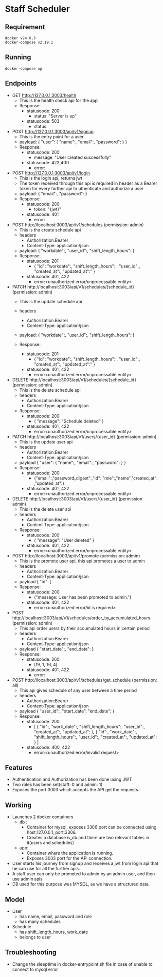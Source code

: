 # Staff Scheduler
## Requirement
    docker v24.0.3
    docker-compose v2.19.1
## Running
    docker-compose up
## Endpoints
- GET http://127.0.0.1:3003/health
    -   This is the health check api for the app
    - Response:
        - statuscode: 200
            - status: "Server is up"
        - statuscode: 503
            - status: <error message>
- POST http://127.0.0.1:3003/api/v1/signup
    -   This is the entry point for a user
    -   payload:
       {
            "user": {
                "name":,
                "email":,
                "password":
                }
        }
    - Response:
        - statuscode: 200
            - message: "User created successfully"
        - statuscode: 422,400
            - error:<appropoiate message is shown>
- POST http://127.0.0.1:3003/api/v1/login
    -   This is the login api, returns jwt
    -   The token received through this api is required in header as a Bearer token for every further api to uthenticate and authorize a user
    -   payload:
       {
                "email":,
                "password":
        }
    - Response:
        - statuscode: 200
            - token: "{jwt}"
        - statuscode: 401
            - error:<unauthorized error>
- POST http://localhost:3003/api/v1/schedules (permission: admin)
    -   This is the create schedule api
    -   headers
        -   Authorization:Bearer <jwt>
        -   Content-Type: application/json
    -   payload:
       {
              "workdate":,
              "user_id":,
              "shift_length_hours":
        }
    - Response:
        - statuscode: 201
            - {
    "id": <this is schedule id>
    "workdate":,
    "shift_length_hours": ,
    "user_id":,
    "created_at":,
    "updated_at":"
}
        - statuscode: 401, 422
            - error:<unauthorized error/unprocessable entity> 
- PATCH http://localhost:3003/api/v1/schedules/{schedule_id} (permission: admin)
    -   This is the update schedule api
    -   headers
        -   Authorization:Bearer <jwt>
        -   Content-Type: application/json
    -   payload:
{
  "workdate":,
  "user_id":,
  "shift_length_hours":
}

    - Response:
        - statuscode: 201
            - {
                "id":
                "workdate":,
                "shift_length_hours": ,
                "user_id":,
                "created_at":,
                "updated_at":"
}
        - statuscode: 401, 422
            - error:<unauthorized error/unprocessable entity> 
- DELETE http://localhost:3003/api/v1/schedules/{schedule_id} (permission: admin)
    -   This is the delete schedule api
    -   headers
        -   Authorization:Bearer <jwt>
        -   Content-Type: application/json
    - Response:
        - statuscode: 200
            - {
                "message": "Schedule deleted"
}
        - statuscode: 401, 422
            - error:<unauthorized error/unprocessable entity> 
- PATCH http://localhost:3003/api/v1/users/{user_id} (permission: admin)
    -   This is the update user api
    -   headers
        -   Authorization:Bearer <jwt>
        -   Content-Type: application/json
    - payload
        {
  "user": {
    "name":,
    "email":,
    "password":
  }
}
    - Response:
        - statuscode: 200
            - {"email":,"password_digest":,"id":,"role":,"name","created_at":,"updated_at":}
        - statuscode: 401, 422
            - error:<unauthorized error/unprocessable entity> 
- DELETE http://localhost:3003/api/v1/users/{user_id} (permission: admin)
    -   This is the delete user api
    -   headers
        -   Authorization:Bearer <jwt>
        -   Content-Type: application/json
    - Response: 
        - statuscode: 200
            - {
                "message": "User deleted"
}
        - statuscode: 401, 422
            - error:<unauthorized error/unprocessable entity> 
- POST http://localhost:3003/api/v1/promote (permission: admin)
    -   This is the promote user api, this api promotes a user to admin
    -   headers
        -   Authorization:Bearer <jwt>
        -   Content-Type: application/json
    - payload
        {
  "id":
}
    - Response:
        - statuscode: 200
            - {"message: User has been promoted to admin."}
        - statuscode: 401, 422
            - error:<unauthorized error/id is required>
- POST http://localhost:3003/api/v1/schedules/order_by_accumulated_hours (permission: admin)
    -   This api order users by their accumulated hours in certain period
    -   headers
        -   Authorization:Bearer <jwt>
        -   Content-Type: application/json
    - payload
        {
  "start_date":,
  "end_date":
}
    - Response: 
        - statuscode: 200
            - [19, 1, 16, 4]
        - statuscode: 401, 422
            - error:<unauthorized error> 
- POST http://localhost:3003/api/v1/schedules/get_schedule (permission: all)
    -   This api gives schedule of any user between a time period
    -   headers
        -   Authorization:Bearer <jwt>
        -   Content-Type: application/json
    - payload
        {
    "user_id":,
    "start_date",
    "end_date":
}
    - Response:
        - statuscode: 200
            - [
    {
        "id":,
        "work_date":,
        "shift_length_hours":,
        "user_id":,
        "created_at":,
        "updated_at":
    },
    {
        "id":,
        "work_date":,
        "shift_length_hours":,
        "user_id":,
        "created_at":,
        "updated_at":
    }
]
        - statuscode: 400, 422
            - error:<unauthorized error/invalid request>

## Features
-   Authentication and Authorization has been done using JWT
-   Two roles has been set(staff: 0 and admin: 1)
-   Exposes the port 3003 which accepts the API get the requests.

## Working
-   Launches 2 docker containers
    -   db :
        -   Container for mysql. exposes 3306 port can be connected using host:127.0.0.1, port:3306.
        -   Creates a database iv_db and there are two relevant tables in it(users and          schedules)
    -   app:
        -  Container where the application is running.
        -  Exposes 3003 port for the API connection.
-  User starts his journey from signup and receives a jwt from login api that he can use for    all the further apis.
-  A staff user can only be promoted to admin by an admin user, and then use admin apis
-  DB used for this purpose was MYSQL, as we have a structured data.

## Model
- User
    - has name, email, password and role
    - has many schedules
- Schedule
    - has shift_length_hours, work_date
    - belongs to user

## Troubleshooting
- Change the sleeptime in docker-entrypoint.sh file in case of unable to connect to mysql error